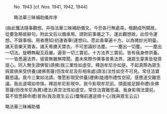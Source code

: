 ﻿　　No. 1943 [cf. Nos. 1941, 1942, 1944]



　　略法華三昧補助儀并序

(由此懺法隨事觀想。并指法華三昧補助儀文。今恐各行無處尋。檢翻成所闕故。從要急略彼辭句。附此文后以備承用。請對前事儀之下。運此觀想故。此但令運想。不錄事相。用者應知)初運香華(運想曰。愿此香華遍十方。以為微妙光明臺。諸天音樂天寶香。諸天肴膳天寶衣。不可思議妙法塵。一一塵出一切塵。一一塵出一切法。旋轉無礙互莊嚴。遍至一切三寶前。十方法界三寶前。皆有我身修供養。一一皆悉遍法界。彼彼無雜無障閡。盡未來際作佛事普熏法界。諸眾生蒙熏皆發菩提心。同入無生證佛智)請佛(我三業性如虛空。釋迦牟尼亦如是。不起真際為眾生與眾俱來受供養)諸佛菩薩(但改牟尼及形相來處)請法(法性如空不可見。常住法寶難思議。我今三業如法請。惟愿影現受供養)禮佛(能禮所禮性空寂。感應道交難思議。我此道場如帝珠。釋迦牟尼影現中。我今影現牟尼前。頭面接足歸命禮)余佛菩薩(但改牟尼為異)禮法(真空法性如虛空。常住法寶難思議。我身影現法寶前。莫不皆悉歸命禮)普為(我及眾生云云)懺悔前運逆順十心(我與眾生云云)

略法華三昧補助儀
